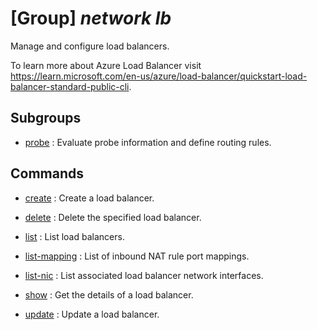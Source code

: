 # [Group] _network lb_

Manage and configure load balancers.

To learn more about Azure Load Balancer visit https://learn.microsoft.com/en-us/azure/load-balancer/quickstart-load-balancer-standard-public-cli.

## Subgroups

- [probe](/Commands/network/lb/probe/readme.md)
: Evaluate probe information and define routing rules.

## Commands

- [create](/Commands/network/lb/_create.md)
: Create a load balancer.

- [delete](/Commands/network/lb/_delete.md)
: Delete the specified load balancer.

- [list](/Commands/network/lb/_list.md)
: List load balancers.

- [list-mapping](/Commands/network/lb/_list-mapping.md)
: List of inbound NAT rule port mappings.

- [list-nic](/Commands/network/lb/_list-nic.md)
: List associated load balancer network interfaces.

- [show](/Commands/network/lb/_show.md)
: Get the details of a load balancer.

- [update](/Commands/network/lb/_update.md)
: Update a load balancer.

